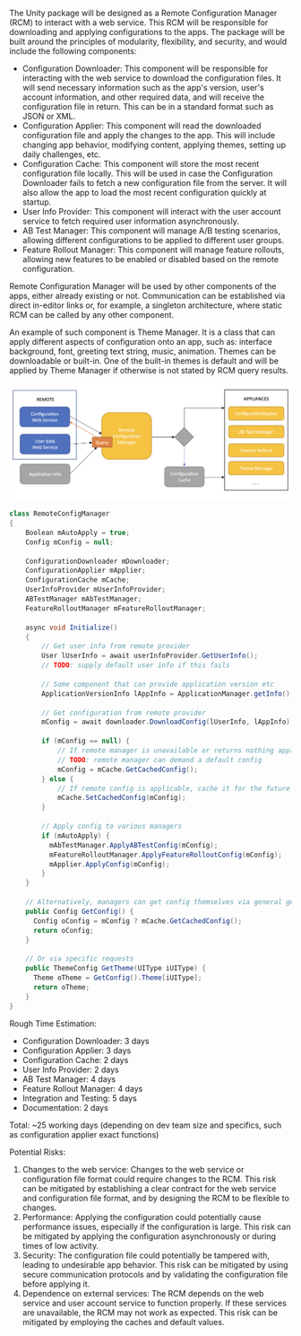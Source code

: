 The Unity package will be designed as a Remote Configuration Manager (RCM) to interact with a web service.
This RCM will be responsible for downloading and applying configurations to the apps.
The package will be built around the principles of modularity, flexibility, and security, and would include the following components:

- Configuration Downloader: This component will be responsible for interacting with the web service to download the configuration files. It will send necessary information such as the app's version, user's account information, and other required data, and will receive the configuration file in return. This can be in a standard format such as JSON or XML.
- Configuration Applier: This component will read the downloaded configuration file and apply the changes to the app. This will include changing app behavior, modifying content, applying themes, setting up daily challenges, etc.
- Configuration Cache: This component will store the most recent configuration file locally. This will be used in case the Configuration Downloader fails to fetch a new configuration file from the server. It will also allow the app to load the most recent configuration quickly at startup.
- User Info Provider: This component will interact with the user account service to fetch required user information asynchronously.
- AB Test Manager: This component will manage A/B testing scenarios, allowing different configurations to be applied to different user groups.
- Feature Rollout Manager: This component will manage feature rollouts, allowing new features to be enabled or disabled based on the remote configuration.

Remote Configuration Manager will be used by other components of the apps, either already existing or not.
Communication can be established via direct in-editor links or, for example, a singleton architecture, where static RCM can be called by any other component.

An example of such component is Theme Manager. It is a class that can apply different aspects of configuration onto an app,
such as: interface background, font, greeting text string, music, animation. Themes can be downloadable or built-in. One of the built-in themes is default
and will be applied by Theme Manager if otherwise is not stated by RCM query results.

![scheme](scheme_rcm.png)


```csharp
class RemoteConfigManager
{
    Boolean mAutoApply = true;
    Config mConfig = null;
    
    ConfigurationDownloader mDownloader;
    ConfigurationApplier mApplier;
    ConfigurationCache mCache;
    UserInfoProvider mUserInfoProvider;
    ABTestManager mAbTestManager;
    FeatureRolloutManager mFeatureRolloutManager;

    async void Initialize()
    {
        // Get user info from remote provider
        User lUserInfo = await userInfoProvider.GetUserInfo();
        // TODO: supply default user info if this fails

        // Some component that can provide application version etc
        ApplicationVersionInfo lAppInfo = ApplicationManager.getInfo();
        
        // Get configuration from remote provider
        mConfig = await downloader.DownloadConfig(lUserInfo, lAppInfo);
        
        if (mConfig == null) {
            // If remote manager is unavailable or returns nothing applicable, get cached version
            // TODO: remote manager can demand a default config
            mConfig = mCache.GetCachedConfig();
        } else {
            // If remote config is applicable, cache it for the future
            mCache.SetCachedConfig(mConfig);
        }

        // Apply config to various managers
        if (mAutoApply) {
          mAbTestManager.ApplyABTestConfig(mConfig);
          mFeatureRolloutManager.ApplyFeatureRolloutConfig(mConfig);
          mApplier.ApplyConfig(mConfig);
        }
    }
    
    // Alternatively, managers can get config themselves via general get request
    public Config GetConfig() {
      Config oConfig = mConfig ? mCache.GetCachedConfig();
      return oConfig;
    }
    
    // Or via specific requests
    public ThemeConfig GetTheme(UIType iUIType) {
      Theme oTheme = GetConfig().Theme[iUIType];
      return oTheme;
    }
}
```

Rough Time Estimation:

- Configuration Downloader: 3 days
- Configuration Applier: 3 days
- Configuration Cache: 2 days
- User Info Provider: 2 days
- AB Test Manager: 4 days
- Feature Rollout Manager: 4 days
- Integration and Testing: 5 days
- Documentation: 2 days

Total: ~25 working days (depending on dev team size and specifics, such as configuration applier exact functions)

Potential Risks:

1. Changes to the web service: Changes to the web service or configuration file format could require changes to the RCM. This risk can be mitigated by establishing a clear contract for the web service and configuration file format, and by designing the RCM to be flexible to changes.
2. Performance: Applying the configuration could potentially cause performance issues, especially if the configuration is large. This risk can be mitigated by applying the configuration asynchronously or during times of low activity.
3. Security: The configuration file could potentially be tampered with, leading to undesirable app behavior. This risk can be mitigated by using secure communication protocols and by validating the configuration file before applying it.
4. Dependence on external services: The RCM depends on the web service and user account service to function properly. If these services are unavailable, the RCM may not work as expected. This risk can be mitigated by employing the caches and default values.
